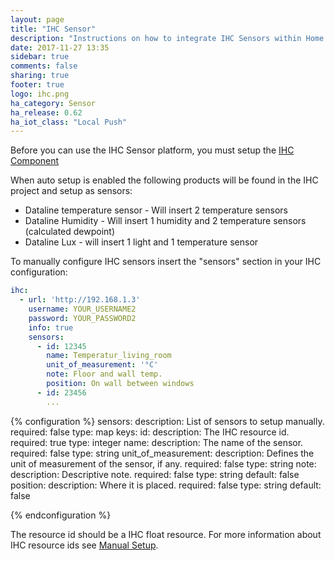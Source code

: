 ```yaml
---
layout: page
title: "IHC Sensor"
description: "Instructions on how to integrate IHC Sensors within Home Assistant."
date: 2017-11-27 13:35
sidebar: true
comments: false
sharing: true
footer: true
logo: ihc.png
ha_category: Sensor
ha_release: 0.62
ha_iot_class: "Local Push"
---
```


Before you can use the IHC Sensor platform, you must setup the
[IHC Component](/components/ihc/)

When auto setup is enabled the following products will be found in the IHC
project and setup as sensors:

- Dataline temperature sensor - Will insert 2 temperature sensors
- Dataline Humidity - Will insert 1 humidity and 2 temperature sensors (calculated dewpoint)
- Dataline Lux - will insert 1 light and 1 temperature sensor

To manually configure IHC sensors insert the "sensors"
section in your IHC configuration:

```yaml
ihc:
  - url: 'http://192.168.1.3'
    username: YOUR_USERNAME2
    password: YOUR_PASSWORD2
    info: true 
    sensors:
      - id: 12345
        name: Temperatur_living_room
        unit_of_measurement: '°C'
        note: Floor and wall temp. 
        position: On wall between windows
      - id: 23456
        ...
```

{% configuration %}
sensors:
  description: List of sensors to setup manually.
  required: false
  type: map
  keys:
    id:
      description: The IHC resource id.
      required: true
      type: integer
    name:
      description: The name of the sensor.
      required: false
      type: string
    unit_of_measurement:
      description: Defines the unit of measurement of the sensor, if any.
      required: false
      type: string
    note:
      description: Descriptive note.
      required: false
      type: string
      default: false
    position:
      description: Where it is placed.
      required: false
      type: string
      default: false

{% endconfiguration %}

The resource id should be a IHC float resource. For more information about IHC
resource ids see [Manual Setup](/components/ihc/#manual-setup).
